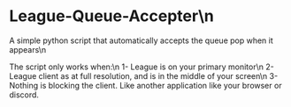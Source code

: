 # League-Queue-Accepter\n
A simple python script that automatically accepts the queue pop when it appears\n

The script only works when:\n
1- League is on your primary monitor\n
2- League client as at full resolution, and is in the middle of your screen\n
3- Nothing is blocking the client. Like another application like your browser or discord.
